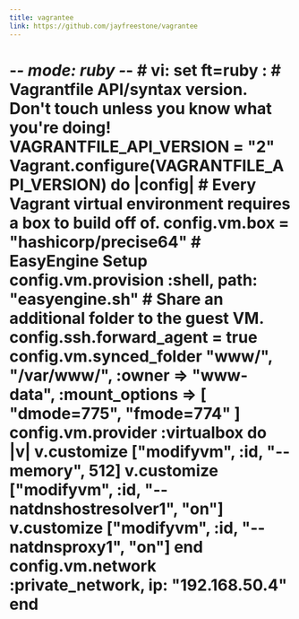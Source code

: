 ```yaml
---
title: vagrantee
link: https://github.com/jayfreestone/vagrantee
---
```

# -*- mode: ruby -*- # vi: set ft=ruby : # Vagrantfile API/syntax version. Don't touch unless you know what you're doing! VAGRANTFILE_API_VERSION = "2" Vagrant.configure(VAGRANTFILE_API_VERSION) do |config| # Every Vagrant virtual environment requires a box to build off of. config.vm.box = "hashicorp/precise64" # EasyEngine Setup config.vm.provision :shell, path: "easyengine.sh" # Share an additional folder to the guest VM. config.ssh.forward_agent = true config.vm.synced_folder "www/", "/var/www/", :owner => "www-data", :mount_options => [ "dmode=775", "fmode=774" ] config.vm.provider :virtualbox do |v| v.customize ["modifyvm", :id, "--memory", 512] v.customize ["modifyvm", :id, "--natdnshostresolver1", "on"] v.customize ["modifyvm", :id, "--natdnsproxy1", "on"] end config.vm.network :private_network, ip: "192.168.50.4" end

